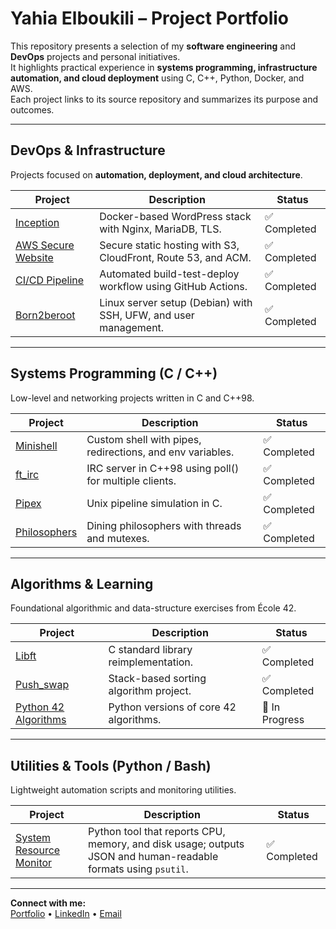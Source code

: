 # Yahia Elboukili – Project Portfolio

This repository presents a selection of my **software engineering** and **DevOps** projects and personal initiatives.  
It highlights practical experience in **systems programming, infrastructure automation, and cloud deployment** using C, C++, Python, Docker, and AWS.  
Each project links to its source repository and summarizes its purpose and outcomes.

---


## DevOps & Infrastructure
Projects focused on **automation, deployment, and cloud architecture**.

| Project | Description | Status |
|----------|--------------|--------|
| [Inception](https://github.com/yahyaeb/inception) | Docker-based WordPress stack with Nginx, MariaDB, TLS. | ✅ Completed |
| [AWS Secure Website](https://github.com/yahyaeb/aws-secure-static-website) | Secure static hosting with S3, CloudFront, Route 53, and ACM. | ✅ Completed |
| [CI/CD Pipeline](https://github.com/yahyaeb/CI-CD_pipeline) | Automated build-test-deploy workflow using GitHub Actions. | ✅ Completed |
| [Born2beroot](https://github.com/yahyaeb/Born2BeRoot) | Linux server setup (Debian) with SSH, UFW, and user management. | ✅ Completed |
---

## Systems Programming (C / C++)
Low-level and networking projects written in C and C++98.

| Project | Description | Status |
|----------|--------------|--------|
| [Minishell](https://github.com/yahyaeb/minishell) | Custom shell with pipes, redirections, and env variables. | ✅ Completed |
| [ft_irc](https://github.com/yahyaeb/ft_irc) | IRC server in C++98 using poll() for multiple clients. | ✅ Completed |
| [Pipex](https://github.com/yahyaeb/pipex) | Unix pipeline simulation in C. | ✅ Completed |
| [Philosophers](https://github.com/yahyaeb/philosophers) | Dining philosophers with threads and mutexes. | ✅ Completed |

---

## Algorithms & Learning
Foundational algorithmic and data-structure exercises from École 42.

| Project | Description | Status |
|----------|--------------|--------|
| [Libft](https://github.com/yahyaeb/libft) | C standard library reimplementation. | ✅ Completed |
| [Push_swap](https://github.com/yahyaeb/push_swap) | Stack-based sorting algorithm project. | ✅ Completed |
| [Python 42 Algorithms](https://github.com/yahyaeb/Python-42-Algorithms) | Python versions of core 42 algorithms. | 🚧 In Progress |

---

## Utilities & Tools (Python / Bash)
Lightweight automation scripts and monitoring utilities.

| Project | Description | Status |
|----------|--------------|--------|
| [System Resource Monitor](https://github.com/yahyaeb/System_Resource_Monitor) | Python tool that reports CPU, memory, and disk usage; outputs JSON and human-readable formats using `psutil`. | ✅ Completed |


---

**Connect with me:**  
[Portfolio](https://yahya-elboukili.com) • [ LinkedIn](https://www.linkedin.com/in/yahia-elboukili/) • [Email](mailto:yahya.elboukili1@gmail.com)
